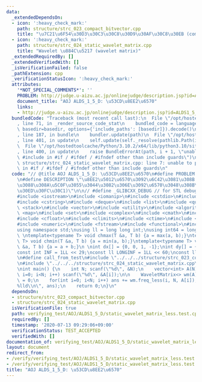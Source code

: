 ```yaml
---
data:
  _extendedDependsOn:
  - icon: ':heavy_check_mark:'
    path: structure/strc_023_compact_bitvector.cpp
    title: "\u7C21\u6F54\u30D3\u30C3\u30C8\u30D9\u30AF\u30C8\u30EB (compact bit vector)"
  - icon: ':heavy_check_mark:'
    path: structure/strc_024_static_wavelet_matrix.cpp
    title: "Wavelet \u884C\u5217 (wavelet matrix)"
  _extendedRequiredBy: []
  _extendedVerifiedWith: []
  _isVerificationFailed: false
  _pathExtension: cpp
  _verificationStatusIcon: ':heavy_check_mark:'
  attributes:
    '*NOT_SPECIAL_COMMENTS*': ''
    PROBLEM: http://judge.u-aizu.ac.jp/onlinejudge/description.jsp?id=ALDS1_5_D&lang=ja
    document_title: "AOJ ALDS_1_5_D: \u53CD\u8EE2\u6570"
    links:
    - http://judge.u-aizu.ac.jp/onlinejudge/description.jsp?id=ALDS1_5_D&lang=ja
  bundledCode: "Traceback (most recent call last):\n  File \"/opt/hostedtoolcache/Python/3.10.2/x64/lib/python3.10/site-packages/onlinejudge_verify/documentation/build.py\"\
    , line 71, in _render_source_code_stat\n    bundled_code = language.bundle(stat.path,\
    \ basedir=basedir, options={'include_paths': [basedir]}).decode()\n  File \"/opt/hostedtoolcache/Python/3.10.2/x64/lib/python3.10/site-packages/onlinejudge_verify/languages/cplusplus.py\"\
    , line 187, in bundle\n    bundler.update(path)\n  File \"/opt/hostedtoolcache/Python/3.10.2/x64/lib/python3.10/site-packages/onlinejudge_verify/languages/cplusplus_bundle.py\"\
    , line 401, in update\n    self.update(self._resolve(pathlib.Path(included), included_from=path))\n\
    \  File \"/opt/hostedtoolcache/Python/3.10.2/x64/lib/python3.10/site-packages/onlinejudge_verify/languages/cplusplus_bundle.py\"\
    , line 400, in update\n    raise BundleErrorAt(path, i + 1, \"unable to process\
    \ #include in #if / #ifdef / #ifndef other than include guards\")\nonlinejudge_verify.languages.cplusplus_bundle.BundleErrorAt:\
    \ structure/strc_024_static_wavelet_matrix.cpp: line 7: unable to process #include\
    \ in #if / #ifdef / #ifndef other than include guards\n"
  code: "// @title AOJ ALDS_1_5_D: \u53CD\u8EE2\u6570\n#define PROBLEM \"http://judge.u-aizu.ac.jp/onlinejudge/description.jsp?id=ALDS1_5_D&lang=ja\"\
    \n#define DESCRIPTION \"\u8EE2\u5012\u6570\u3092\u6C42\u3081\u308B (\u81EA\u5206\
    \u3088\u308A\u5C0F\u3055\u3044\u3082\u306E\u3092\u6570\u3048\u308B\u30A2\u30D7\
    \u30ED\u30FC\u30C1)\"\n\n// #define _GLIBCXX_DEBUG // for STL debug (optional)\n\
    #include <iostream>\n#include <iomanip>\n#include <cstdio>\n#include <string>\n\
    #include <cstring>\n#include <deque>\n#include <list>\n#include <queue>\n#include\
    \ <stack>\n#include <vector>\n#include <utility>\n#include <algorithm>\n#include\
    \ <map>\n#include <set>\n#include <complex>\n#include <cmath>\n#include <limits>\n\
    #include <cfloat>\n#include <climits>\n#include <ctime>\n#include <cassert>\n\
    #include <numeric>\n#include <fstream>\n#include <functional>\n#include <bitset>\n\
    using namespace std;\nusing ll = long long int;\nusing int64 = long long int;\n\
    \ \ntemplate<typename T> void chmax(T &a, T b) {a = max(a, b);}\ntemplate<typename\
    \ T> void chmin(T &a, T b) {a = min(a, b);}\ntemplate<typename T> void chadd(T\
    \ &a, T b) {a = a + b;}\n \nint dx[] = {0, 0, 1, -1};\nint dy[] = {1, -1, 0, 0};\n\
    const int INF = 1LL << 29;\nconst ll LONGINF = 1LL << 60;\nconst ll MOD = 1000000007LL;\n\
    \n#define call_from_test\n#include \"../../../structure/strc_023_compact_bitvector.cpp\"\
    \n#include \"../../../structure/strc_024_static_wavelet_matrix.cpp\"\n#undef call_from_test\n\
    \nint main() {\n    int N; scanf(\"%d\", &N);\n    vector<int> A(N);\n    for(int\
    \ i=0; i<N; i++) scanf(\"%d\", &A[i]);\n\n    WaveletMatrix<> wm(A);\n    ll ans\
    \ = 0;\n    for(int i=0; i<N; i++) ans += wm.freq_less(i, N, A[i]);\n    printf(\"\
    %lld\\n\", ans);\n    return 0;\n}\n"
  dependsOn:
  - structure/strc_023_compact_bitvector.cpp
  - structure/strc_024_static_wavelet_matrix.cpp
  isVerificationFile: true
  path: verifying_test/AOJ/ALDS1_5_D/static_wavelet_matrix_less.test.cpp
  requiredBy: []
  timestamp: '2020-07-13 09:29:06+09:00'
  verificationStatus: TEST_ACCEPTED
  verifiedWith: []
documentation_of: verifying_test/AOJ/ALDS1_5_D/static_wavelet_matrix_less.test.cpp
layout: document
redirect_from:
- /verify/verifying_test/AOJ/ALDS1_5_D/static_wavelet_matrix_less.test.cpp
- /verify/verifying_test/AOJ/ALDS1_5_D/static_wavelet_matrix_less.test.cpp.html
title: "AOJ ALDS_1_5_D: \u53CD\u8EE2\u6570"
---
```

